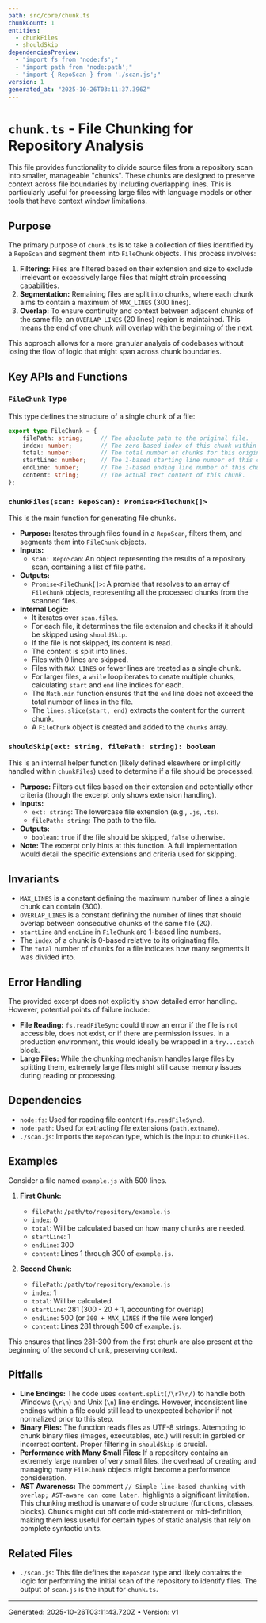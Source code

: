 ```yaml
---
path: src/core/chunk.ts
chunkCount: 1
entities:
  - chunkFiles
  - shouldSkip
dependenciesPreview:
  - "import fs from 'node:fs';"
  - "import path from 'node:path';"
  - "import { RepoScan } from './scan.js';"
version: 1
generated_at: "2025-10-26T03:11:37.396Z"
---
```

# `chunk.ts` - File Chunking for Repository Analysis

This file provides functionality to divide source files from a repository scan into smaller, manageable "chunks". These chunks are designed to preserve context across file boundaries by including overlapping lines. This is particularly useful for processing large files with language models or other tools that have context window limitations.

## Purpose

The primary purpose of `chunk.ts` is to take a collection of files identified by a `RepoScan` and segment them into `FileChunk` objects. This process involves:

1.  **Filtering:** Files are filtered based on their extension and size to exclude irrelevant or excessively large files that might strain processing capabilities.
2.  **Segmentation:** Remaining files are split into chunks, where each chunk aims to contain a maximum of `MAX_LINES` (300 lines).
3.  **Overlap:** To ensure continuity and context between adjacent chunks of the same file, an `OVERLAP_LINES` (20 lines) region is maintained. This means the end of one chunk will overlap with the beginning of the next.

This approach allows for a more granular analysis of codebases without losing the flow of logic that might span across chunk boundaries.

## Key APIs and Functions

### `FileChunk` Type

This type defines the structure of a single chunk of a file:

```typescript
export type FileChunk = {
    filePath: string;     // The absolute path to the original file.
    index: number;        // The zero-based index of this chunk within its originating file.
    total: number;        // The total number of chunks for this originating file.
    startLine: number;    // The 1-based starting line number of this chunk in the original file.
    endLine: number;      // The 1-based ending line number of this chunk in the original file.
    content: string;      // The actual text content of this chunk.
};
```

### `chunkFiles(scan: RepoScan): Promise<FileChunk[]>`

This is the main function for generating file chunks.

*   **Purpose:** Iterates through files found in a `RepoScan`, filters them, and segments them into `FileChunk` objects.
*   **Inputs:**
    *   `scan: RepoScan`: An object representing the results of a repository scan, containing a list of file paths.
*   **Outputs:**
    *   `Promise<FileChunk[]>`: A promise that resolves to an array of `FileChunk` objects, representing all the processed chunks from the scanned files.
*   **Internal Logic:**
    *   It iterates over `scan.files`.
    *   For each file, it determines the file extension and checks if it should be skipped using `shouldSkip`.
    *   If the file is not skipped, its content is read.
    *   The content is split into lines.
    *   Files with 0 lines are skipped.
    *   Files with `MAX_LINES` or fewer lines are treated as a single chunk.
    *   For larger files, a `while` loop iterates to create multiple chunks, calculating `start` and `end` line indices for each.
    *   The `Math.min` function ensures that the `end` line does not exceed the total number of lines in the file.
    *   The `lines.slice(start, end)` extracts the content for the current chunk.
    *   A `FileChunk` object is created and added to the `chunks` array.

### `shouldSkip(ext: string, filePath: string): boolean`

This is an internal helper function (likely defined elsewhere or implicitly handled within `chunkFiles`) used to determine if a file should be processed.

*   **Purpose:** Filters out files based on their extension and potentially other criteria (though the excerpt only shows extension handling).
*   **Inputs:**
    *   `ext: string`: The lowercase file extension (e.g., `.js`, `.ts`).
    *   `filePath: string`: The path to the file.
*   **Outputs:**
    *   `boolean`: `true` if the file should be skipped, `false` otherwise.
*   **Note:** The excerpt only hints at this function. A full implementation would detail the specific extensions and criteria used for skipping.

## Invariants

*   `MAX_LINES` is a constant defining the maximum number of lines a single chunk can contain (300).
*   `OVERLAP_LINES` is a constant defining the number of lines that should overlap between consecutive chunks of the same file (20).
*   `startLine` and `endLine` in `FileChunk` are 1-based line numbers.
*   The `index` of a chunk is 0-based relative to its originating file.
*   The `total` number of chunks for a file indicates how many segments it was divided into.

## Error Handling

The provided excerpt does not explicitly show detailed error handling. However, potential points of failure include:

*   **File Reading:** `fs.readFileSync` could throw an error if the file is not accessible, does not exist, or if there are permission issues. In a production environment, this would ideally be wrapped in a `try...catch` block.
*   **Large Files:** While the chunking mechanism handles large files by splitting them, extremely large files might still cause memory issues during reading or processing.

## Dependencies

*   `node:fs`: Used for reading file content (`fs.readFileSync`).
*   `node:path`: Used for extracting file extensions (`path.extname`).
*   `./scan.js`: Imports the `RepoScan` type, which is the input to `chunkFiles`.

## Examples

Consider a file named `example.js` with 500 lines.

1.  **First Chunk:**
    *   `filePath`: `/path/to/repository/example.js`
    *   `index`: 0
    *   `total`: Will be calculated based on how many chunks are needed.
    *   `startLine`: 1
    *   `endLine`: 300
    *   `content`: Lines 1 through 300 of `example.js`.

2.  **Second Chunk:**
    *   `filePath`: `/path/to/repository/example.js`
    *   `index`: 1
    *   `total`: Will be calculated.
    *   `startLine`: 281 (300 - 20 + 1, accounting for overlap)
    *   `endLine`: 500 (or `300 + MAX_LINES` if the file were longer)
    *   `content`: Lines 281 through 500 of `example.js`.

This ensures that lines 281-300 from the first chunk are also present at the beginning of the second chunk, preserving context.

## Pitfalls

*   **Line Endings:** The code uses `content.split(/\r?\n/)` to handle both Windows (`\r\n`) and Unix (`\n`) line endings. However, inconsistent line endings within a file could still lead to unexpected behavior if not normalized prior to this step.
*   **Binary Files:** The function reads files as UTF-8 strings. Attempting to chunk binary files (images, executables, etc.) will result in garbled or incorrect content. Proper filtering in `shouldSkip` is crucial.
*   **Performance with Many Small Files:** If a repository contains an extremely large number of very small files, the overhead of creating and managing many `FileChunk` objects might become a performance consideration.
*   **AST Awareness:** The comment `// Simple line-based chunking with overlap; AST-aware can come later.` highlights a significant limitation. This chunking method is unaware of code structure (functions, classes, blocks). Chunks might cut off code mid-statement or mid-definition, making them less useful for certain types of static analysis that rely on complete syntactic units.

## Related Files

*   `./scan.js`: This file defines the `RepoScan` type and likely contains the logic for performing the initial scan of the repository to identify files. The output of `scan.js` is the input for `chunk.ts`.

---
Generated: 2025-10-26T03:11:43.720Z  •  Version: v1
